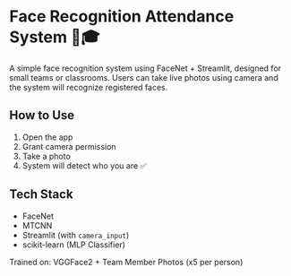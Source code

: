 # Face Recognition Attendance System 👤🎓

A simple face recognition system using FaceNet + Streamlit, designed for small teams or classrooms. Users can take live photos using camera and the system will recognize registered faces.

## How to Use

1. Open the app
2. Grant camera permission
3. Take a photo
4. System will detect who you are ✅

## Tech Stack

- FaceNet
- MTCNN
- Streamlit (with `camera_input`)
- scikit-learn (MLP Classifier)

Trained on: VGGFace2 + Team Member Photos (x5 per person)

